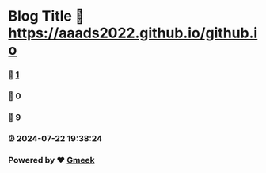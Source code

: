 # Blog Title :link: https://aaads2022.github.io/github.io 
### :page_facing_up: [1](https://aaads2022.github.io/github.io/tag.html) 
### :speech_balloon: 0 
### :hibiscus: 9 
### :alarm_clock: 2024-07-22 19:38:24 
### Powered by :heart: [Gmeek](https://github.com/Meekdai/Gmeek)
